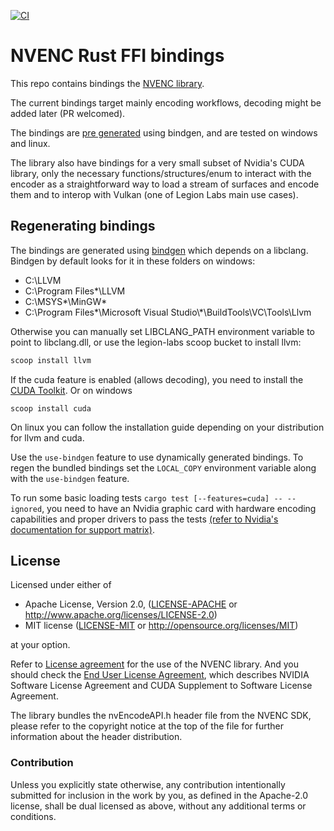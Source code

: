 [![CI](https://github.com/legion-labs/nvenc-sys/actions/workflows/ci.yml/badge.svg)](https://github.com/legion-labs/amf-rs/actions/workflows/ci.yml)

# NVENC Rust FFI bindings

This repo contains bindings the [NVENC library](https://developer.nvidia.com/nvidia-video-codec-sdk).

The current bindings target mainly encoding workflows, decoding might be added later (PR welcomed).

The bindings are [pre generated](https://legionlabs.com/blog/rust_ffi_finding/) using bindgen, and are tested on windows and linux.

The library also have bindings for a very small subset of Nvidia's CUDA library, only the necessary functions/structures/enum to interact with the encoder as a straightforward way to load a stream of surfaces and encode them and to interop with Vulkan (one of Legion Labs main use cases).

## Regenerating bindings

The bindings are generated using [bindgen](https://crates.io/crates/bindgen) which depends on a libclang. Bindgen by default looks for it in these folders on windows:

- C:\\LLVM
- C:\\Program Files\*\\LLVM
- C:\\MSYS*\\MinGW*
- C:\\Program Files*\\Microsoft Visual Studio\\*\\BuildTools\\VC\\Tools\\Llvm

Otherwise you can manually set LIBCLANG_PATH environment variable to point to libclang.dll, or use the legion-labs scoop bucket to install llvm:

```powershell
scoop install llvm
```

If the cuda feature is enabled (allows decoding), you need to install the [CUDA Toolkit](https://developer.nvidia.com/cuda-downloads).
Or on windows

```
scoop install cuda
```

On linux you can follow the installation guide depending on your distribution for llvm and cuda.

Use the `use-bindgen` feature to use dynamically generated bindings. To regen the bundled bindings set the `LOCAL_COPY` environment variable along with the `use-bindgen` feature.

To run some basic loading tests `cargo test [--features=cuda] -- --ignored`, you need to have an Nvidia graphic card with hardware encoding capabilities and proper drivers to pass the tests [(refer to Nvidia's documentation for support matrix)](https://developer.nvidia.com/video-encode-and-decode-gpu-support-matrix-new).

## License

Licensed under either of

- Apache License, Version 2.0, ([LICENSE-APACHE](LICENSE-APACHE) or http://www.apache.org/licenses/LICENSE-2.0)
- MIT license ([LICENSE-MIT](LICENSE-MIT) or http://opensource.org/licenses/MIT)

at your option.

Refer to [License agreement](https://docs.nvidia.com/video-technologies/video-codec-sdk/license/index.html) for the use of the NVENC library. And you should check the [End User License Agreement](https://docs.nvidia.com/cuda/eula/index.html), which describes NVIDIA Software License Agreement and CUDA Supplement to Software License Agreement.

The library bundles the nvEncodeAPI.h header file from the NVENC SDK, please refer to the copyright notice at the top of the file for further information about the header distribution.

### Contribution

Unless you explicitly state otherwise, any contribution intentionally submitted for inclusion in the work by you, as defined in the Apache-2.0 license, shall be dual licensed as above, without any additional terms or conditions.
